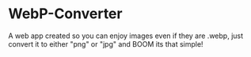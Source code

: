 # WebP-Converter
 A web app created so you can enjoy images even if they are .webp, just convert it to either "png" or "jpg" and BOOM its that simple!
